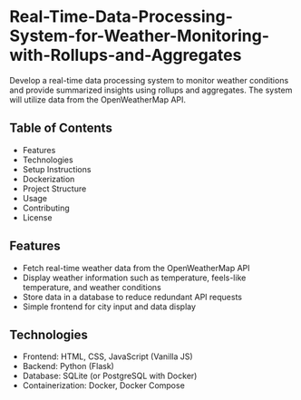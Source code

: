 # Real-Time-Data-Processing-System-for-Weather-Monitoring-with-Rollups-and-Aggregates
Develop a real-time data processing system to monitor weather conditions and provide summarized insights using rollups and aggregates. The system will utilize data from the OpenWeatherMap API.

## Table of Contents
* Features
* Technologies
* Setup Instructions
* Dockerization
* Project Structure
* Usage
* Contributing
* License

## Features
* Fetch real-time weather data from the OpenWeatherMap API
* Display weather information such as temperature, feels-like temperature, and weather conditions
* Store data in a database to reduce redundant API requests
* Simple frontend for city input and data display

## Technologies
* Frontend: HTML, CSS, JavaScript (Vanilla JS)
* Backend: Python (Flask)
* Database: SQLite (or PostgreSQL with Docker)
* Containerization: Docker, Docker Compose

